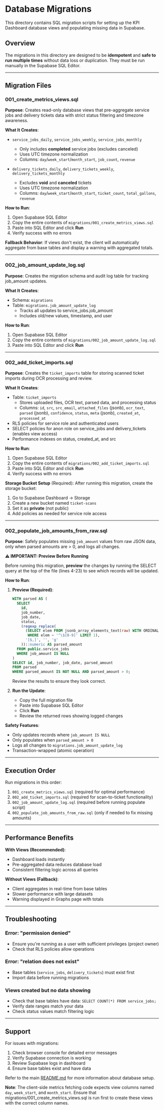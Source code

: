 # Database Migrations

This directory contains SQL migration scripts for setting up the KPI Dashboard database views and populating missing data in Supabase.

## Overview

The migrations in this directory are designed to be **idempotent** and **safe to run multiple times** without data loss or duplication. They must be run manually in the Supabase SQL Editor.

---

## Migration Files

### 001_create_metrics_views.sql

**Purpose**: Creates read-only database views that pre-aggregate service jobs and delivery tickets data with strict status filtering and timezone awareness.

**What It Creates**:
- `service_jobs_daily`, `service_jobs_weekly`, `service_jobs_monthly`
  - Only includes **completed** service jobs (excludes canceled)
  - Uses UTC timezone normalization
  - Columns: `day`/`week_start`/`month_start`, `job_count`, `revenue`

- `delivery_tickets_daily`, `delivery_tickets_weekly`, `delivery_tickets_monthly`
  - Excludes **void** and **canceled** tickets
  - Uses UTC timezone normalization
  - Columns: `day`/`week_start`/`month_start`, `ticket_count`, `total_gallons`, `revenue`

**How to Run**:
1. Open Supabase SQL Editor
2. Copy the entire contents of `migrations/001_create_metrics_views.sql`
3. Paste into SQL Editor and click **Run**
4. Verify success with no errors

**Fallback Behavior**: If views don't exist, the client will automatically aggregate from base tables and display a warning with aggregated totals.

---

### 002_job_amount_update_log.sql

**Purpose**: Creates the migration schema and audit log table for tracking job_amount updates.

**What It Creates**:
- Schema: `migrations`
- Table: `migrations.job_amount_update_log`
  - Tracks all updates to service_jobs.job_amount
  - Includes old/new values, timestamp, and user

**How to Run**:
1. Open Supabase SQL Editor
2. Copy the entire contents of `migrations/002_job_amount_update_log.sql`
3. Paste into SQL Editor and click **Run**

---

### 002_add_ticket_imports.sql

**Purpose**: Creates the `ticket_imports` table for storing scanned ticket imports during OCR processing and review.

**What It Creates**:
- Table: `ticket_imports`
  - Stores uploaded files, OCR text, parsed data, and processing status
  - Columns: `id`, `src`, `src_email`, `attached_files` (jsonb), `ocr_text`, `parsed` (jsonb), `confidence`, `status`, `meta` (jsonb), `created_at`, `processed_at`
- RLS policies for service role and authenticated users
- SELECT policies for anon role on service_jobs and delivery_tickets (enables view access)
- Performance indexes on status, created_at, and src

**How to Run**:
1. Open Supabase SQL Editor
2. Copy the entire contents of `migrations/002_add_ticket_imports.sql`
3. Paste into SQL Editor and click **Run**
4. Verify success with no errors

**Storage Bucket Setup** (Required):
After running this migration, create the storage bucket:
1. Go to Supabase Dashboard → Storage
2. Create a new bucket named `ticket-scans`
3. Set it as **private** (not public)
4. Add policies as needed for service role access

---

### 002_populate_job_amounts_from_raw.sql

**Purpose**: Safely populates missing `job_amount` values from raw JSON data, only when parsed amounts are > 0, and logs all changes.

**⚠️ IMPORTANT: Preview Before Running**

Before running this migration, **preview** the changes by running the SELECT query at the top of the file (lines 4-23) to see which records will be updated.

**How to Run**:

1. **Preview (Required)**:
   ```sql
   WITH parsed AS (
     SELECT
       id,
       job_number,
       job_date,
       status,
       (regexp_replace(
         (SELECT elem FROM jsonb_array_elements_text(raw) WITH ORDINALITY arr(elem, idx)
          WHERE elem ~ '^\$[0-9]' LIMIT 1),
         '[$,]', '', 'g'
       ))::numeric AS parsed_amount
     FROM public.service_jobs
     WHERE job_amount IS NULL
   )
   SELECT id, job_number, job_date, parsed_amount
   FROM parsed
   WHERE parsed_amount IS NOT NULL AND parsed_amount > 0;
   ```
   Review the results to ensure they look correct.

2. **Run the Update**:
   - Copy the full migration file
   - Paste into Supabase SQL Editor
   - Click **Run**
   - Review the returned rows showing logged changes

**Safety Features**:
- Only updates records where `job_amount IS NULL`
- Only populates when `parsed_amount > 0`
- Logs all changes to `migrations.job_amount_update_log`
- Transaction-wrapped (atomic operation)

---

## Execution Order

Run migrations in this order:
1. `001_create_metrics_views.sql` (required for optimal performance)
2. `002_add_ticket_imports.sql` (required for scan-to-ticket functionality)
3. `002_job_amount_update_log.sql` (required before running populate script)
4. `002_populate_job_amounts_from_raw.sql` (only if needed to fix missing amounts)

---

## Performance Benefits

**With Views (Recommended)**:
- Dashboard loads instantly
- Pre-aggregated data reduces database load
- Consistent filtering logic across all queries

**Without Views (Fallback)**:
- Client aggregates in real-time from base tables
- Slower performance with large datasets
- Warning displayed in Graphs page with totals

---

## Troubleshooting

### Error: "permission denied"
- Ensure you're running as a user with sufficient privileges (project owner)
- Check that RLS policies allow operations

### Error: "relation does not exist"
- Base tables (`service_jobs`, `delivery_tickets`) must exist first
- Import data before running migrations

### Views created but no data showing
- Check that base tables have data: `SELECT COUNT(*) FROM service_jobs;`
- Verify date ranges match your data
- Check status values match filtering logic

---

## Support

For issues with migrations:
1. Check browser console for detailed error messages
2. Verify Supabase connection is working
3. Review Supabase logs in dashboard
4. Ensure base tables exist and have data

Refer to the main [README.md](../README.md) for more information about database setup.

**Note**: The client-side metrics fetching code expects view columns named `day`, `week_start`, and `month_start`. Ensure that migrations/001_create_metrics_views.sql is run first to create these views with the correct column names.

